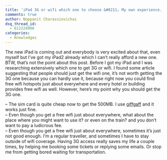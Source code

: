 ```yaml
---
title: 'iPad 3G or wifi which one to choose &#8211; My own experience.'
comments: true
author: Noppanit Charassinvichai
dsq_thread_id:
  - 612224906
categories:
  - Knowledges
---
```

The new iPad is coming out and everybody is very excited about that, even myself but I&#8217;ve got my iPad2 already which I can&#8217;t really afford a new one. BTW, that&#8217;s not the point about this post. Before I got my iPad and I was researching extensively which one to get 3G or wifi. I found some article suggesting that people should just get the wifi one, it&#8217;s not worth getting the 3G one because you can hardly use it, because right now you could find free wifi hotspots just about everywhere and every hotel or building provides free wifi as well. However, here&#8217;s my point why you should get the 3G one.

&#8211; The sim card is quite cheap now to get the 500MB. I use [giffgaff][1] and it works just fine.  
&#8211; Even though you get a free wifi just about everywhere, what about the place where you might want to use it? or even on the train? and you don&#8217;t want to pay a ludicrous fee.  
&#8211; Even though you get a free wifi just about everywhere, sometimes it&#8217;s just not good enough. I&#8217;m a regular traveller, and sometimes I have to stay outside of wifi coverage. Having 3G access really saves my life a couple times, by helping me booking some tickets or replying some emails. Or stop me from getting bored waiting for transportation.

 [1]: http://giffgaff.com/ "Giffgaff"